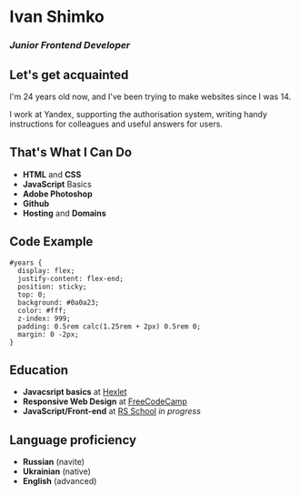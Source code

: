 # Ivan Shimko
### *Junior Frontend Developer*

## Let's get acquainted
I'm 24 years old now, and I've been trying to make websites since I was 14.

I work at Yandex, supporting the authorisation system, writing handy instructions for colleagues and useful answers for users.

## That's What I Can Do
* **HTML** and **CSS**
* **JavaScript** Basics
* **Adobe Photoshop**
* **Github**
* **Hosting** and **Domains**

## Code Example
```
#years {
  display: flex;
  justify-content: flex-end;
  position: sticky;
  top: 0;
  background: #0a0a23;
  color: #fff;
  z-index: 999;
  padding: 0.5rem calc(1.25rem + 2px) 0.5rem 0;
  margin: 0 -2px;
}
```
## Education
* **Javacsript basics** at [Hexlet](https://hexlet.io)
* **Responsive Web Design** at [FreeCodeCamp](https://www.freecodecamp.org/)
* **JavaScript/Front-end** at [RS School](https://rs.school/) *in progress*

## Language proficiency
* **Russian** (navite)
* **Ukrainian** (native)
* **English** (advanced)